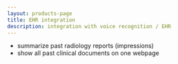 ```yaml
---
layout: products-page
title: EHR integration
description: integration with voice recognition / EHR
---
```

* summarize past radiology reports (impressions)
* show all past clinical documents on one webpage


